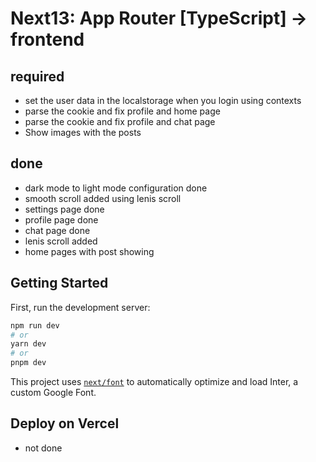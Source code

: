 # Next13: App Router [TypeScript] -> frontend

## required

- set the user data in the localstorage when you login using contexts
- parse the cookie and fix profile and home page
- parse the cookie and fix profile and chat page
- Show images with the posts

## done

- dark mode to light mode configuration done
- smooth scroll added using lenis scroll
- settings page done
- profile page done
- chat page done
- lenis scroll added
- home pages with post showing

## Getting Started

First, run the development server:

```bash
npm run dev
# or
yarn dev
# or
pnpm dev
```

This project uses [`next/font`](https://nextjs.org/docs/basic-features/font-optimization) to automatically optimize and load Inter, a custom Google Font.

## Deploy on Vercel

- not done
